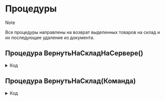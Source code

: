 # Процедуры 

> [!NOTE]
> Все процедуры направлены на возврат выделенных товаров на склад и их последующее удаление из документа.
## Процедура ВернутьНаСкладНаСервере()

<details>
<summary> Код </summary>
    
    МассивСтрок = Новый Массив;
    Для Каждого ВыделеннаяСтрока Из Элементы.Товары.ВыделенныеСтроки Цикл
        МассивСтрок.Добавить(Объект.Товары.НайтиПоИдентификатору(ВыделеннаяСтрока));  
    КонецЦикла;
    ТЗСтрок = Объект.Товары.Выгрузить(МассивСтрок);
    Индекс = 0;
    Пока Индекс <> ТЗСтрок.Количество() Цикл
        Строчка = ТЗСтрок[Индекс];
        ОИТС_УчетТМЦ.ВозвратНаСклад(Объект, ТЗСтрок, Строчка);
    КонецЦикла;
    Список = Новый СписокЗначений;
    Список.ЗагрузитьЗначения(Элементы.Товары.ВыделенныеСтроки);
    Список.СортироватьПоЗначению(НаправлениеСортировки.Убыв);
    Массив = Список.ВыгрузитьЗначения();
    Для Каждого Товар Из Массив Цикл 
        Объект.Товары.Удалить(Товар); 
    КонецЦикла;	
    ЭтаФорма.Записать();
</details>

## Процедура ВернутьНаСклад(Команда)

<details>
<summary> Код </summary>
	
	Если Элементы.Товары.ВыделенныеСтроки.Количество() > 0 Тогда
		ВернутьНаСкладНаСервере();
	КонецЕсли;
</details>
